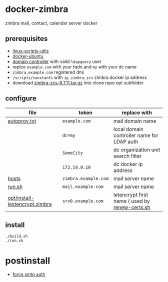 # docker-zimbra

zimbra mail, contact, calendar server docker

## prerequisites

- [linux-scripts-utils](https://github.com/devel0/linux-scripts-utils)
- [docker-ubuntu](https://github.com/devel0/docker-ubuntu.git)
- [domain controller](https://github.com/devel0/docker-dc.git) with valid `ldapquery` user
- replce `example.com` with your fqdn and `my` with your dc name
- `zimbra.example.com` registered dns
- `/scripts/constants` with `ip_zimbra_srv` zimbra docker ip address
- download [zimbra-zcs-8.7.11.tar.gz](https://files.zimbra.com/downloads/8.7.1_GA/zcs-8.7.1_GA_1670.UBUNTU16_64.20161025045114.tgz) into clone repo opt subfolder

## configure

| file | token | replace with |
|---|---|---|
| [autoprov.txt](autoprov.txt) | `example.com` | mail domain name |
| | `dc=my` | local domain controller name for LDAP auth |
| | `SomeCity` | dc organization unit search filter |
| | `172.19.0.10` | dc docker ip address |
| [hosts](hosts) | `zimbra.example.com` | mail server name |
| [run.sh](run.sh) | `mail.example.com` | mail server name |
| [opt/install-lestencrypt.zimbra](opt/install-letsencrypt.zimbra) | `srv0.example.com` | letencrypt first name ( used by [renew-certs.sh](https://github.com/devel0/linux-scripts-utils/blob/master/renew-certs.sh) |

## install

```
./build.sh
./run.sh
```

# postinstall

- [force smtp auth](https://wiki.zimbra.com/wiki/Enforcing_a_match_between_FROM_address_and_sasl_username_8.5)
